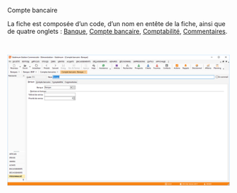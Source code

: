 






Compte bancaire




La fiche est composée d’un code, d’un nom en entête de la fiche, ainsi que de quatre onglets : [Banque](CompteBancaireBanque.htm), [Compte bancaire](ComtpeBancaireCompteBancaire.htm), [Comptabilité](CompteBancaireComptabilite.htm), [Commentaires](CompteBancaireCommentaires.htm).


 


![](../../assets/images/Banques/2-2/CompteBancaire.png)


